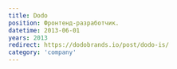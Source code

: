 ```yaml
---
title: Dodo
position: Фронтенд-разработчик.
datetime: 2013-06-01
years: 2013
redirect: https://dodobrands.io/post/dodo-is/
category: 'company'
---
```

